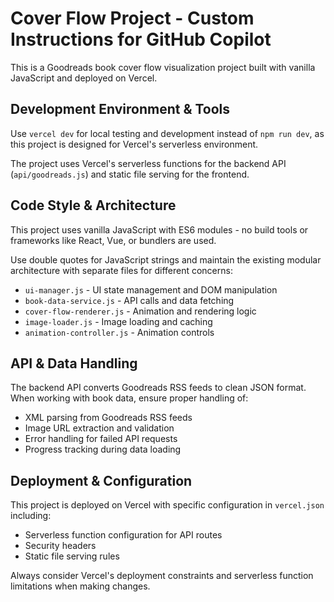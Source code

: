 # Cover Flow Project - Custom Instructions for GitHub Copilot

This is a Goodreads book cover flow visualization project built with vanilla JavaScript and deployed on Vercel.

## Development Environment & Tools

Use `vercel dev` for local testing and development instead of `npm run dev`, as this project is designed for Vercel's serverless environment.

The project uses Vercel's serverless functions for the backend API (`api/goodreads.js`) and static file serving for the frontend.

## Code Style & Architecture

This project uses vanilla JavaScript with ES6 modules - no build tools or frameworks like React, Vue, or bundlers are used.

Use double quotes for JavaScript strings and maintain the existing modular architecture with separate files for different concerns:

- `ui-manager.js` - UI state management and DOM manipulation
- `book-data-service.js` - API calls and data fetching
- `cover-flow-renderer.js` - Animation and rendering logic
- `image-loader.js` - Image loading and caching
- `animation-controller.js` - Animation controls

## API & Data Handling

The backend API converts Goodreads RSS feeds to clean JSON format. When working with book data, ensure proper handling of:

- XML parsing from Goodreads RSS feeds
- Image URL extraction and validation
- Error handling for failed API requests
- Progress tracking during data loading

## Deployment & Configuration

This project is deployed on Vercel with specific configuration in `vercel.json` including:

- Serverless function configuration for API routes
- Security headers
- Static file serving rules

Always consider Vercel's deployment constraints and serverless function limitations when making changes.
